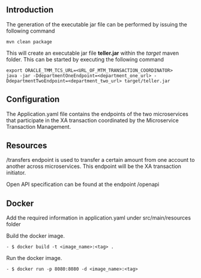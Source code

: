 ## Introduction

The generation of the executable jar file can be performed by issuing the following command

    mvn clean package

This will create an executable jar file **teller.jar** within the _target_ maven folder. This can be started by
executing the following command

    export ORACLE_TMM_TCS_URL=<URL_OF_MTM_TRANSACTION_COORDINATOR>
    java -jar -DdepartmentOneEndpoint=<department_one_url> -DdepartmentTwoEndpoint=<department_two_url> target/teller.jar

## Configuration

The Application.yaml file contains the endpoints of the two microservices that participate in the XA transaction 
coordinated by the Microservice Transaction Management.

## Resources

/transfers endpoint is used to transfer a certain amount from one account to another across microservices.
This endpoint will be the XA transaction initiator.

Open API specification can be found at the endpoint /openapi

## Docker
Add the required information in application.yaml under src/main/resources folder


Build the docker image.
```
- $ docker build -t <image_name>:<tag> .
```
Run the docker image.
```
- $ docker run -p 8080:8080 -d <image_name>:<tag>
```